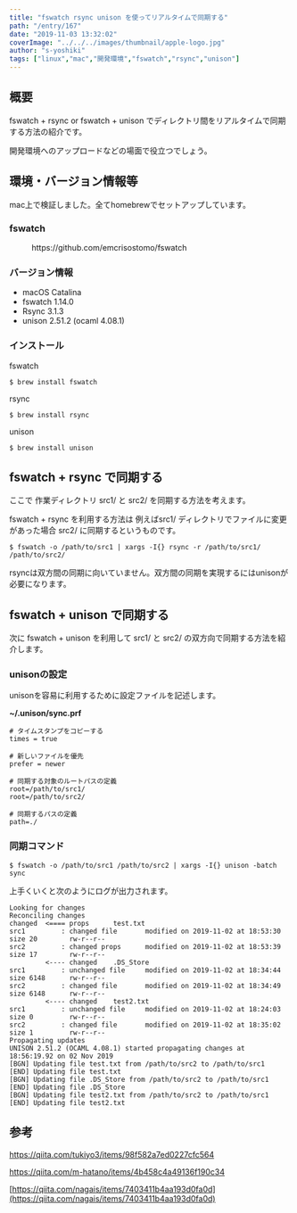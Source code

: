 ```yaml
---
title: "fswatch rsync unison を使ってリアルタイムで同期する"
path: "/entry/167"
date: "2019-11-03 13:32:02"
coverImage: "../../../images/thumbnail/apple-logo.jpg"
author: "s-yoshiki"
tags: ["linux","mac","開発環境","fswatch","rsync","unison"]
---
```


## 概要

fswatch + rsync or fswatch + unison でディレクトリ間をリアルタイムで同期する方法の紹介です。

開発環境へのアップロードなどの場面で役立つでしょう。

## 環境・バージョン情報等

mac上で検証しました。全てhomebrewでセットアップしています。

<!-- wp:heading {"level":3} -->

### fswatch 

<!-- wp:embed {"url":"https://github.com/emcrisostomo/fswatch"} -->
<figure class="wp-block-embed"><div class="wp-block-embed__wrapper">
https://github.com/emcrisostomo/fswatch
</div></figure>
<!-- /wp:embed -->

<!-- wp:heading {"level":3} -->

### バージョン情報

<!-- wp:list -->
<ul><li>macOS Catalina </li><li>fswatch 1.14.0</li><li>Rsync 3.1.3</li><li>unison 2.51.2 (ocaml 4.08.1)</li></ul>
<!-- /wp:list -->

<!-- wp:heading {"level":3} -->

### インストール

fswatch

```
$ brew install fswatch

```

rsync

```
$ brew install rsync

```

unison

```
$ brew install unison

```

## fswatch + rsync で同期する

ここで 作業ディレクトリ src1/ と src2/ を同期する方法を考えます。

fswatch + rsync を利用する方法は 例えばsrc1/ ディレクトリでファイルに変更があった場合 src2/ に同期するというものです。

```
$ fswatch -o /path/to/src1 | xargs -I{} rsync -r /path/to/src1/ /path/to/src2/

```

rsyncは双方間の同期に向いていません。双方間の同期を実現するにはunisonが必要になります。

## fswatch + unison で同期する

次に fswatch + unison を利用して src1/ と src2/ の双方向で同期する方法を紹介します。

<!-- wp:heading {"level":3} -->

### unisonの設定

unisonを容易に利用するために設定ファイルを記述します。

**~/.unison/sync.prf**

```
# タイムスタンプをコピーする
times = true

# 新しいファイルを優先
prefer = newer

# 同期する対象のルートパスの定義
root=/path/to/src1/
root=/path/to/src2/

# 同期するパスの定義
path=./

```

<!-- wp:heading {"level":3} -->

### 同期コマンド

```
$ fswatch -o /path/to/src1 /path/to/src2 | xargs -I{} unison -batch sync

```

上手くいくと次のようにログが出力されます。

```
Looking for changes
Reconciling changes
changed  <==== props      test.txt  
src1         : changed file       modified on 2019-11-02 at 18:53:30  size 20        rw-r--r--
src2         : changed props      modified on 2019-11-02 at 18:53:39  size 17        rw-r--r--
         <---- changed    .DS_Store  
src1         : unchanged file     modified on 2019-11-02 at 18:34:44  size 6148      rw-r--r--
src2         : changed file       modified on 2019-11-02 at 18:34:49  size 6148      rw-r--r--
         <---- changed    test2.txt  
src1         : unchanged file     modified on 2019-11-02 at 18:24:03  size 0         rw-r--r--
src2         : changed file       modified on 2019-11-02 at 18:35:02  size 1         rw-r--r--
Propagating updates
UNISON 2.51.2 (OCAML 4.08.1) started propagating changes at 18:56:19.92 on 02 Nov 2019
[BGN] Updating file test.txt from /path/to/src2 to /path/to/src1
[END] Updating file test.txt
[BGN] Updating file .DS_Store from /path/to/src2 to /path/to/src1
[END] Updating file .DS_Store
[BGN] Updating file test2.txt from /path/to/src2 to /path/to/src1
[END] Updating file test2.txt

```

## 参考

<a href="https://qiita.com/tukiyo3/items/98f582a7ed0227cfc564">https://qiita.com/tukiyo3/items/98f582a7ed0227cfc564</a>

<a href="https://qiita.com/m-hatano/items/4b458c4a49136f190c34">https://qiita.com/m-hatano/items/4b458c4a49136f190c34</a>

[https://qiita.com/nagais/items/7403411b4aa193d0fa0d](https://qiita.com/nagais/items/7403411b4aa193d0fa0d)